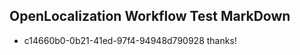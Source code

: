 ## OpenLocalization Workflow Test MarkDown
* c14660b0-0b21-41ed-97f4-94948d790928 thanks!

<!--HONumber=Jul16_HO4-->


